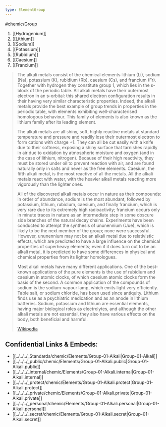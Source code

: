 ```yaml
---
type: ElementGroup
---
```

#chemic/Group 

1) [[Hydrogenium]]
2) [[Lithium]]
3) [[Sodium]]
4) [[Potassium]]
5) [[Rubidium]]
6) [[Caesium]]
7) [[Francium]]

> The alkali metals consist of the chemical elements lithium (Li), sodium (Na), potassium (K), rubidium (Rb), caesium (Cs), and francium (Fr). Together with hydrogen they constitute group 1, which lies in the s-block of the periodic table. All alkali metals have their outermost electron in an s-orbital: this shared electron configuration results in their having very similar characteristic properties. Indeed, the alkali metals provide the best example of group trends in properties in the periodic table, with elements exhibiting well-characterised homologous behaviour. This family of elements is also known as the lithium family after its leading element.
>
> The alkali metals are all shiny, soft, highly reactive metals at standard temperature and pressure and readily lose their outermost electron to form cations with charge +1. They can all be cut easily with a knife due to their softness, exposing a shiny surface that tarnishes rapidly in air due to oxidation by atmospheric moisture and oxygen (and in the case of lithium, nitrogen). Because of their high reactivity, they must be stored under oil to prevent reaction with air, and are found naturally only in salts and never as the free elements. Caesium, the fifth alkali metal, is the most reactive of all the metals. All the alkali metals react with water, with the heavier alkali metals reacting more vigorously than the lighter ones.
>
> All of the discovered alkali metals occur in nature as their compounds: in order of abundance, sodium is the most abundant, followed by potassium, lithium, rubidium, caesium, and finally francium, which is very rare due to its extremely high radioactivity; francium occurs only in minute traces in nature as an intermediate step in some obscure side branches of the natural decay chains. Experiments have been conducted to attempt the synthesis of ununennium (Uue), which is likely to be the next member of the group; none were successful. However, ununennium may not be an alkali metal due to relativistic effects, which are predicted to have a large influence on the chemical properties of superheavy elements; even if it does turn out to be an alkali metal, it is predicted to have some differences in physical and chemical properties from its lighter homologues.
>
> Most alkali metals have many different applications. One of the best-known applications of the pure elements is the use of rubidium and caesium in atomic clocks, of which caesium atomic clocks form the basis of the second. A common application of the compounds of sodium is the sodium-vapour lamp, which emits light very efficiently. Table salt, or sodium chloride, has been used since antiquity. Lithium finds use as a psychiatric medication and as an anode in lithium batteries. Sodium, potassium and lithium are essential elements, having major biological roles as electrolytes, and although the other alkali metals are not essential, they also have various effects on the body, both beneficial and harmful.
>
> [Wikipedia](https://en.wikipedia.org/wiki/Alkali%20metal)



## Confidential Links & Embeds: 
- [[../../../_Standards/chemic/Elements/Group-01-Alkali|Group-01-Alkali]] 
- [[../../../_public/chemic/Elements/Group-01-Alkali.public|Group-01-Alkali.public]] 
- [[../../../_internal/chemic/Elements/Group-01-Alkali.internal|Group-01-Alkali.internal]] 
- [[../../../_protect/chemic/Elements/Group-01-Alkali.protect|Group-01-Alkali.protect]] 
- [[../../../_private/chemic/Elements/Group-01-Alkali.private|Group-01-Alkali.private]] 
- [[../../../_personal/chemic/Elements/Group-01-Alkali.personal|Group-01-Alkali.personal]] 
- [[../../../_secret/chemic/Elements/Group-01-Alkali.secret|Group-01-Alkali.secret]] 
